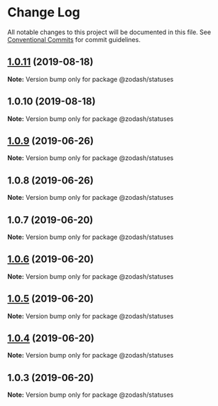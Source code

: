 # Change Log

All notable changes to this project will be documented in this file.
See [Conventional Commits](https://conventionalcommits.org) for commit guidelines.

## [1.0.11](https://github.com/zcorky/zodash/compare/@zodash/statuses@1.0.10...@zodash/statuses@1.0.11) (2019-08-18)

**Note:** Version bump only for package @zodash/statuses





## 1.0.10 (2019-08-18)

**Note:** Version bump only for package @zodash/statuses





## [1.0.9](https://github.com/zcorky/zodash/compare/@zodash/statuses@1.0.8...@zodash/statuses@1.0.9) (2019-06-26)

**Note:** Version bump only for package @zodash/statuses





## 1.0.8 (2019-06-26)

**Note:** Version bump only for package @zodash/statuses





## 1.0.7 (2019-06-20)

**Note:** Version bump only for package @zodash/statuses





## [1.0.6](https://github.com/zcorky/zodash/compare/@zodash/statuses@1.0.5...@zodash/statuses@1.0.6) (2019-06-20)

**Note:** Version bump only for package @zodash/statuses





## [1.0.5](https://github.com/zcorky/zodash/compare/@zodash/statuses@1.0.4...@zodash/statuses@1.0.5) (2019-06-20)

**Note:** Version bump only for package @zodash/statuses





## [1.0.4](https://github.com/zcorky/zodash/compare/@zodash/statuses@1.0.3...@zodash/statuses@1.0.4) (2019-06-20)

**Note:** Version bump only for package @zodash/statuses





## 1.0.3 (2019-06-20)

**Note:** Version bump only for package @zodash/statuses
